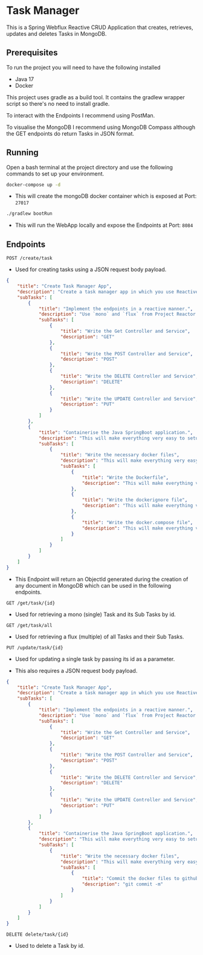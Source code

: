 # Task Manager

This is a Spring Webflux Reactive CRUD Application that creates, retrieves, updates and deletes Tasks in MongoDB.

## Prerequisites

To run the project you will need to have the following installed

* Java 17
* Docker

This project uses gradle as a build tool. It contains the gradlew wrapper script so there's no need to install gradle.

To interact with the Endpoints I recommend using PostMan.

To visualise the MongoDB I recommend using MongoDB Compass although the GET endpoints do return Tasks in JSON format.

## Running

Open a bash terminal at the project directory and use the following commands to set up your environment.

```bash
docker-compose up -d
```
* This will create the mongoDB docker container which is exposed at Port: ``27017``

```bash
./gradlew bootRun
```
* This will run the WebApp locally and expose the Endpoints at Port: ``8084``

## Endpoints

``
POST /create/task
``
* Used for creating tasks using a JSON request body payload.

```json
{
    "title": "Create Task Manager App",
    "description": "Create a task manager app in which you use ReactiveMongoTemplate to interact with the database.",
    "subTasks": [
        {
            "title": "Implement the endpoints in a reactive manner.",
            "description": "Use `mono` and `flux` from Project Reactor.",
            "subTasks": [
                {
                    "title": "Write the Get Controller and Service",
                    "description": "GET"
                },
                {
                    "title": "Write the POST Controller and Service",
                    "description": "POST"
                },
                {
                    "title": "Write the DELETE Controller and Service",
                    "description": "DELETE"
                },
                {
                    "title": "Write the UPDATE Controller and Service",
                    "description": "PUT"
                }
            ]
        },
        {
            "title": "Containerise the Java SpringBoot application.",
            "description": "This will make everything very easy to setup on another machine.",
            "subTasks": [
                {
                    "title": "Write the necessary docker files",
                    "description": "This will make everything very easy to setup on another machine.",
                    "subTasks": [
                        {
                            "title": "Write the Dockerfile",
                            "description": "This will make everything very easy to setup on another machine."
                        },
                        {
                            "title": "Write the dockerignore file",
                            "description": "This will make everything very easy to setup on another machine."
                        },
                        {
                            "title": "Write the docker.compose file",
                            "description": "This will make everything very easy to setup on another machine."
                        }
                    ]
                }
            ]
        }
    ]
}
```
* This Endpoint will return an ObjectId generated during the creation of any document in MongoDB which can be used in the following endpoints.

``
GET /get/task/{id}
``
* Used for retrieving a mono (single) Task and its Sub Tasks by id.

``
GET /get/task/all
``
* Used for retrieving a flux (multiple) of all Tasks and their Sub Tasks.

``
PUT /update/task/{id}
``
* Used for updating a single task by passing its id as a parameter.

* This also requires a JSON request body payload.

```json
{
    "title": "Create Task Manager App",
    "description": "Create a task manager app in which you use ReactiveMongoTemplate to interact with the database.",
    "subTasks": [
        {
            "title": "Implement the endpoints in a reactive manner.",
            "description": "Use `mono` and `flux` from Project Reactor.",
            "subTasks": [
                {
                    "title": "Write the Get Controller and Service",
                    "description": "GET"
                },
                {
                    "title": "Write the POST Controller and Service",
                    "description": "POST"
                },
                {
                    "title": "Write the DELETE Controller and Service",
                    "description": "DELETE"
                },
                {
                    "title": "Write the UPDATE Controller and Service",
                    "description": "PUT"
                }
            ]
        },
        {
            "title": "Containerise the Java SpringBoot application.",
            "description": "This will make everything very easy to setup on another machine.",
            "subTasks": [
                {
                    "title": "Write the necessary docker files",
                    "description": "This will make everything very easy to setup on another machine.",
                    "subTasks": [
                        {
                            "title": "Commit the docker files to github",
                            "description": "git commit -m"
                        }
                    ]
                }
            ]
        }
    ]
}
```
``
DELETE delete/task/{id}
``
* Used to delete a Task by id.


